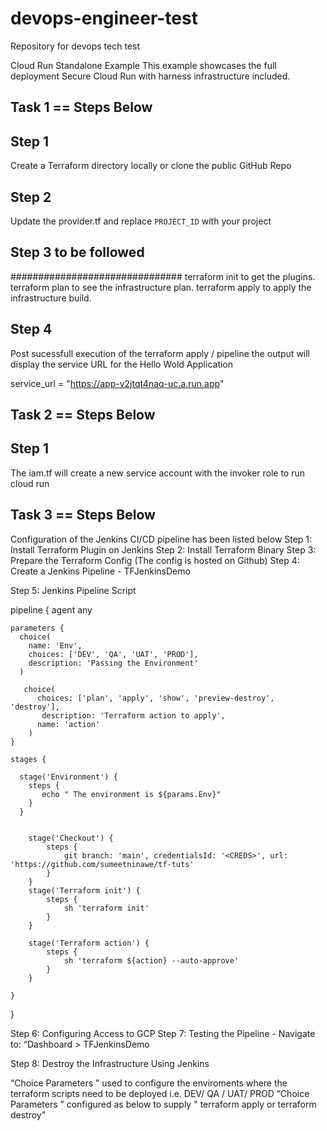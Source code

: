 # devops-engineer-test
Repository for devops tech test

Cloud Run Standalone Example
This example showcases the full deployment Secure Cloud Run with harness infrastructure included.

## Task 1 == Steps Below

## Step 1
Create a Terraform directory locally or clone the public GitHub Repo

## Step 2
Update the provider.tf and replace `PROJECT_ID` with your project

## Step 3 to be followed
###############################
terraform init to get the plugins.
terraform plan to see the infrastructure plan.
terraform apply to apply the infrastructure build.


## Step 4 
Post sucessfull execution of the terraform apply / pipeline the output will display the service URL for the Hello Wold Application

service_url = "https://app-v2jtqt4naq-uc.a.run.app"

## Task 2 == Steps Below

## Step 1
The iam.tf will create a new service account with the invoker role to run cloud run

## Task 3 == Steps Below
Configuration of the Jenkins CI/CD pipeline has been listed below
Step 1: Install Terraform Plugin on Jenkins
Step 2: Install Terraform Binary
Step 3: Prepare the Terraform Config (The config is hosted on Github)
Step 4: Create a Jenkins Pipeline - TFJenkinsDemo

Step 5: Jenkins Pipeline Script

pipeline {
    agent any

    parameters {
      choice(
        name: 'Env',
        choices: ['DEV', 'QA', 'UAT', 'PROD'],
        description: 'Passing the Environment'
      )

       choice(
          choices: ['plan', 'apply', 'show', 'preview-destroy', 'destroy'],
           description: 'Terraform action to apply',
          name: 'action'
        )
    }

    stages {

      stage('Environment') {
        steps {
           echo " The environment is ${params.Env}"
        }
      }


        stage('Checkout') {
            steps {
                git branch: 'main', credentialsId: '<CREDS>', url: 'https://github.com/sumeetninawe/tf-tuts'
            }
        }
        stage('Terraform init') {
            steps {
                sh 'terraform init'
            }
        }
      
        stage('Terraform action') {
            steps {
                sh 'terraform ${action} --auto-approve'
            }
        }
      
    }
}

Step 6: Configuring Access to GCP
Step 7: Testing the Pipeline - Navigate to: “Dashboard > TFJenkinsDemo

Step 8: Destroy the Infrastructure Using Jenkins

“Choice Parameters ”  used to configure the enviroments where the terraform scripts need to be deployed i.e. DEV/ QA / UAT/ PROD 
“Choice Parameters ” configured as below to supply " terraform apply or terraform destroy" 
